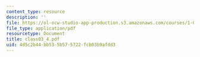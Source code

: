```yaml
---
content_type: resource
description: ''
file: https://ol-ocw-studio-app-production.s3.amazonaws.com/courses/1-017-computing-and-data-analysis-for-environmental-applications-fall-2003/4d5c2b44bb535b575722fcb03b9afdd3_class03_4.pdf
file_type: application/pdf
resourcetype: Document
title: class03_4.pdf
uid: 4d5c2b44-bb53-5b57-5722-fcb03b9afdd3
---
```

